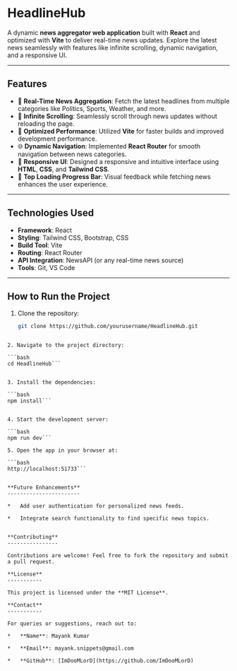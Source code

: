# **HeadlineHub**  
A dynamic **news aggregator web application** built with **React** and optimized with **Vite** to deliver real-time news updates. Explore the latest news seamlessly with features like infinite scrolling, dynamic navigation, and a responsive UI.


---


## **Features**  
- 📰 **Real-Time News Aggregation**: Fetch the latest headlines from multiple categories like Politics, Sports, Weather, and more.  
- 🔄 **Infinite Scrolling**: Seamlessly scroll through news updates without reloading the page.  
- 🚀 **Optimized Performance**: Utilized **Vite** for faster builds and improved development performance.  
- 🌐 **Dynamic Navigation**: Implemented **React Router** for smooth navigation between news categories.  
- 📱 **Responsive UI**: Designed a responsive and intuitive interface using **HTML**, **CSS**, and **Tailwind CSS**.  
- 🎨 **Top Loading Progress Bar**: Visual feedback while fetching news enhances the user experience.  


---


## **Technologies Used**  
- **Framework**: React  
- **Styling**: Tailwind CSS, Bootstrap, CSS  
- **Build Tool**: Vite  
- **Routing**: React Router  
- **API Integration**: NewsAPI (or any real-time news source)  
- **Tools**: Git, VS Code  


---


## **How to Run the Project**  
1. Clone the repository:  
   ```bash
   git clone https://github.com/yourusername/HeadlineHub.git
```

2. Navigate to the project directory:

```bash
cd HeadlineHub```


3. Install the dependencies:

```bash
npm install```


4. Start the development server:

```bash
npm run dev```

5. Open the app in your browser at:

```bash
http://localhost:51733```


**Future Enhancements**
-----------------------

*   Add user authentication for personalized news feeds.
    
*   Integrate search functionality to find specific news topics.
    

**Contributing**
----------------

Contributions are welcome! Feel free to fork the repository and submit a pull request.

**License**
-----------

This project is licensed under the **MIT License**.

**Contact**
-----------

For queries or suggestions, reach out to:

*   **Name**: Mayank Kumar
    
*   **Email**: mayank.snippets@gmail.com
    
*   **GitHub**: [ImDooMLorD](https://github.com/ImDooMLorD)